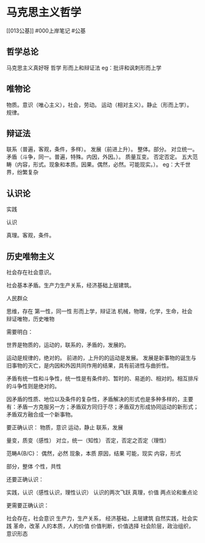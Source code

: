 # 马克思主义哲学
[[013公基]]
#000上岸笔记 #公基

## 哲学总论
马克思主义真好呀
哲学
形而上和辩证法
eg：批评和讽刺形而上学
## 唯物论
物质。意识（唯心主义），社会，劳动。
运动（相对主义）。静止（形而上学）。
规律。
## 辩证法
联系（普遍，客观，条件，多样）。
发展（前进上升）。
整体。部分。
对立统一。矛盾（斗争，同一。普遍，特殊。内因，外因。）。
质量互变。
否定否定。
五大范畴（内容，形式。现象和本质。因果。偶然，必然。可能现实。）。
eg：大千世界，纷繁复杂

## 认识论

实践

认识

真理。客观，条件。

## 历史唯物主义

社会存在社会意识。

社会基本矛盾。生产力生产关系，经济基础上层建筑。

人民群众

思维，存在
第一性，同一性
形而上学，辩证法
机械，物理，化学，生命，社会
辩证唯物，历史唯物

需要明白：

世界是物质的，运动的，联系的，矛盾的，发展的。

运动是规律的，绝对的。
前进的，上升的的运动是发展。
发展是新事物的诞生与旧事物的灭亡，是内因和外因共同作用的结果，具有前进性与曲折性。

矛盾有统一性和斗争性，统一性是有条件的、暂时的、易逝的、相对的。相互排斥的斗争性则是绝对的。

因矛盾的性质、地位以及条件的复杂性，矛盾解决的形式也是多种多样的，主要有：矛盾一方克服另一方；矛盾双方同归于尽；矛盾双方形成协同运动的新形式；矛盾双方融合成一个新事物。

要正确认识：
物质，意识
运动，静止
联系，发展

量变，质变（感性）
对立，统一（知性）
否定，否定之否定（理性）

范畴A{B/C}：
偶然，必然
现象，本质
原因，结果
可能，现实
内容，形式

部分，整体
个性，共性

还要正确认识：

实践，认识（感性认识，理性认识）
认识的两次飞跃
真理，价值
两点论和重点论


更需要正确认识：

社会存在，社会意识
生产力，生产关系，
经济基础，上层建筑
自然实践，社会实践
革命，改革
人的本质，人的价值
价值判断，价值选择
社会阶层，政治组织，意识形态


